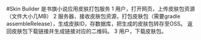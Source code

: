 #Skin Builder
是书旗小说应用皮肤打包服务
1 用户，打开网页，上传皮肤包资源（文件大小几MB）
2 服务器，接收皮肤包资源，打包皮肤包（需要gradle assembleRelease），生成皮肤ID，存数据库，把生成的皮肤包转存至OSS。
返回皮肤包下载链接并生成链接对应的二维码。
3 用户，下载皮肤包。
